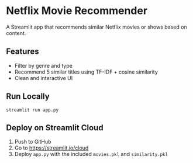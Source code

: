 # Netflix Movie Recommender

A Streamlit app that recommends similar Netflix movies or shows based on content.

## Features
- Filter by genre and type
- Recommend 5 similar titles using TF-IDF + cosine similarity
- Clean and interactive UI

## Run Locally
```
streamlit run app.py
```

## Deploy on Streamlit Cloud
1. Push to GitHub
2. Go to https://streamlit.io/cloud
3. Deploy `app.py` with the included `movies.pkl` and `similarity.pkl`
